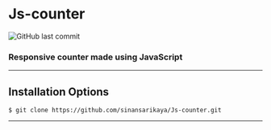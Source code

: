 # Js-counter

![GitHub last commit](https://img.shields.io/github/last-commit/sinansarikaya/JavaScript-Slider?style=flat-square)

### Responsive counter made using JavaScript

<hr />

## Installation Options

```
$ git clone https://github.com/sinansarikaya/Js-counter.git
```

<hr />
